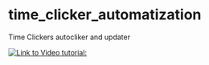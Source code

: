 # time_clicker_automatization
Time Clickers autocliker and updater

[![Link to Video tutorial:][2]][1]

  [1]: http://www.youtube.com/watch?v=lszIoVU7CdY
  [2]: https://i.ytimg.com/vi_webp/lszIoVU7CdY/hqdefault.webp (Video tutorial)
